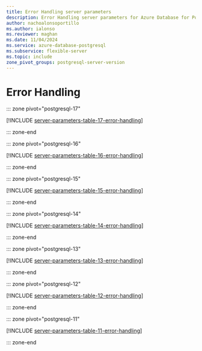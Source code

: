 ```yaml
---
title: Error Handling server parameters
description: Error Handling server parameters for Azure Database for PostgreSQL - Flexible Server.
author: nachoalonsoportillo
ms.author: ialonso
ms.reviewer: maghan
ms.date: 11/04/2024
ms.service: azure-database-postgresql
ms.subservice: flexible-server
ms.topic: include
zone_pivot_groups: postgresql-server-version
---
```

# Error Handling


::: zone pivot="postgresql-17"

[!INCLUDE [server-parameters-table-17-error-handling](./includes/server-parameters-table-17-error-handling.md)]

::: zone-end


::: zone pivot="postgresql-16"

[!INCLUDE [server-parameters-table-16-error-handling](./includes/server-parameters-table-16-error-handling.md)]

::: zone-end


::: zone pivot="postgresql-15"

[!INCLUDE [server-parameters-table-15-error-handling](./includes/server-parameters-table-15-error-handling.md)]

::: zone-end


::: zone pivot="postgresql-14"

[!INCLUDE [server-parameters-table-14-error-handling](./includes/server-parameters-table-14-error-handling.md)]

::: zone-end


::: zone pivot="postgresql-13"

[!INCLUDE [server-parameters-table-13-error-handling](./includes/server-parameters-table-13-error-handling.md)]

::: zone-end


::: zone pivot="postgresql-12"

[!INCLUDE [server-parameters-table-12-error-handling](./includes/server-parameters-table-12-error-handling.md)]

::: zone-end


::: zone pivot="postgresql-11"

[!INCLUDE [server-parameters-table-11-error-handling](./includes/server-parameters-table-11-error-handling.md)]

::: zone-end


